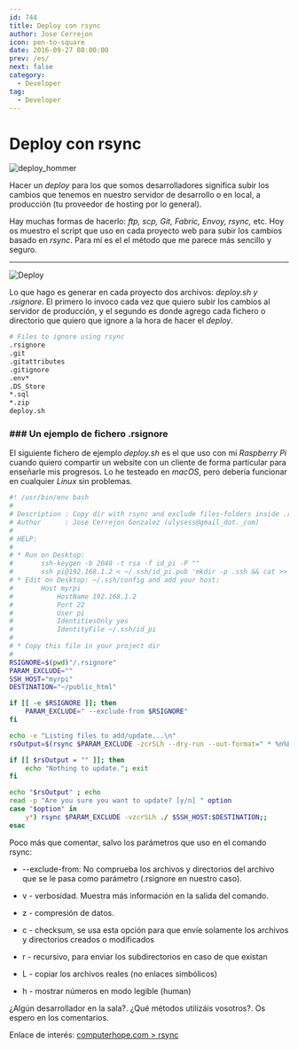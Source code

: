 ```yaml
---
id: 744
title: Deploy con rsync
author: Jose Cerrejon
icon: pen-to-square
date: 2016-09-27 08:00:00
prev: /es/
next: false
category:
  - Developer
tag:
  - Developer
---
```


# Deploy con rsync

![deploy_hommer](/images/2016/09/deploy_hommer.jpg)

Hacer un *deploy* para los que somos desarrolladores significa subir los cambios que tenemos en nuestro servidor de desarrollo o en local, a producción (tu proveedor de hosting por lo general).

Hay muchas formas de hacerlo: *ftp, scp, Git, Fabric, Envoy, rsync,* etc. Hoy os muestro el script que uso en cada proyecto web para subir los cambios basado en *rsync*. Para mí es el el método que me parece más sencillo y seguro.

- - -
![Deploy](/images/2016/09/deploy.png)

Lo que hago es generar en cada proyecto dos archivos: *deploy.sh y .rsignore*. El primero lo invoco cada vez que quiero subir los cambios al servidor de producción, y el segundo es donde agrego cada fichero o directorio que quiero que ignore a la hora de hacer el *deploy*.

```bash
# Files to ignore using rsync
.rsignore
.git
.gitattributes
.gitignore
.env*
.DS_Store
*.sql
*.zip
deploy.sh
```
### ### Un ejemplo de fichero .rsignore

El siguiente fichero de ejemplo *deploy.sh* es el que uso con mi *Raspberry Pi* cuando quiero compartir un website con un cliente de forma particular para enseñarle mis progresos. Lo he testeado en *macOS*, pero debería funcionar en cualquier *Linux* sin problemas.

```bash
#! /usr/bin/env bash
#
# Description : Copy dir with rsync and exclude files-folders inside .rsignore in your project
# Author      : Jose Cerrejon Gonzalez (ulysess@gmail_dot._com)
#
# HELP:
#
# * Run on Desktop:
#       ssh-keygen -b 2048 -t rsa -f id_pi -P ""
#       ssh pi@192.168.1.2 < ~/.ssh/id_pi.pub 'mkdir -p .ssh && cat >> .ssh/authorized_keys'
# * Edit on Desktop: ~/.ssh/config and add your host:
#       Host myrpi
#           HostName 192.168.1.2
#           Port 22
#           User pi
#           IdentitiesOnly yes
#           IdentityFile ~/.ssh/id_pi
#
# * Copy this file in your project dir
#
RSIGNORE=$(pwd)"/.rsignore"
PARAM_EXCLUDE=""
SSH_HOST="myrpi"
DESTINATION="~/public_html"

if [[ -e $RSIGNORE ]]; then
    PARAM_EXCLUDE=" --exclude-from $RSIGNORE"
fi

echo -e "Listing files to add/update...\n"
rsOutput=$(rsync $PARAM_EXCLUDE -zcrSLh --dry-run --out-format=" * %n%L [%M]" ./ $SSH_HOST:$DESTINATION)

if [[ $rsOutput = "" ]]; then
    echo "Nothing to update."; exit
fi

echo "$rsOutput" ; echo
read -p "Are you sure you want to update? [y/n] " option
case "$option" in
    y*) rsync $PARAM_EXCLUDE -vzcrSLh ./ $SSH_HOST:$DESTINATION;;
esac
```

Poco más que comentar, salvo los parámetros que uso en el comando rsync:

* --exclude-from: No comprueba los archivos y directorios del archivo que se le pasa como parámetro (.rsignore en nuestro caso).

* v - verbosidad. Muestra más información en la salida del comando.

* z - compresión de datos.

* c - checksum, se usa esta opción para que envíe solamente los archivos y directorios creados o modificados

* r - recursivo, para enviar los subdirectorios en caso de que existan

* L - copiar los archivos reales (no enlaces simbólicos)

* h - mostrar números en modo legible (human)

¿Algún desarrollador en la sala?. ¿Qué métodos utilizáis vosotros?. Os espero en los comentarios.

Enlace de interés: [computerhope.com > rsync](http://www.computerhope.com/unix/rsync.htm)